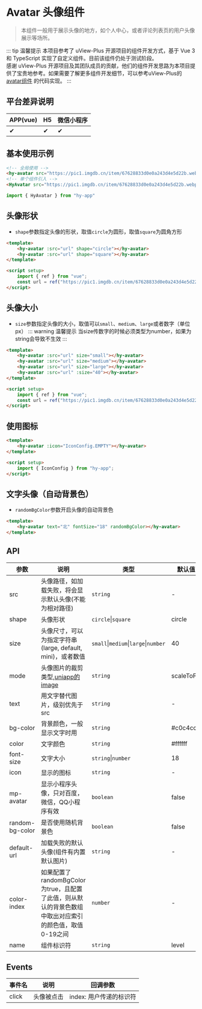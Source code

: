 # Avatar 头像组件
> 本组件一般用于展示头像的地方，如个人中心，或者评论列表页的用户头像展示等场所。

::: tip 温馨提示
本项目参考了 uView-Plus 开源项目的组件开发方式，基于 Vue 3 和 TypeScript 实现了自定义组件。目前该组件仍处于测试阶段。<br>
感谢 uView-Plus 开源项目及其团队成员的贡献，他们的组件开发思路为本项目提供了宝贵地参考。如果需要了解更多组件开发细节，可以参考uView-Plus的 [avatar组件](https://uiadmin.net/uview-plus/components/avatar.html) 的代码实现。
:::

## 平台差异说明

| APP(vue) | H5 | 微信小程序 |
|----------|----|-------|
| ✔        | ✔  | ✔     |

## 基本使用示例

```html
<!-- 全局使用 -->
<hy-avatar src="https://pic1.imgdb.cn/item/67628833d0e0a243d4e5d22b.webp"></hy-avatar>
<!-- 单个组件引入 -->
<HyAvatar src="https://pic1.imgdb.cn/item/67628833d0e0a243d4e5d22b.webp"></HyAvatar>
```
```ts
import { HyAvatar } from "hy-app"
```

## 头像形状
- `shape`参数指定头像的形状，取值`circle`为圆形，取值`square`为圆角方形
```html
<template>
    <hy-avatar :src="url" shape="circle"></hy-avatar>
    <hy-avatar :src="url" shape="square"></hy-avatar>
</template>

<script setup>
    import { ref } from "vue";
    const url = ref("https://pic1.imgdb.cn/item/67628833d0e0a243d4e5d22b.webp");
</script>
```

## 头像大小
- `size`参数指定头像的大小，取值可以`small`、`medium`、`large`或者数字（单位px）
::: warning 温馨提示
当size传数字的时候必须类型为number，如果为string会导致不生效
:::
```html
<template>
    <hy-avatar :src="url" size="small"></hy-avatar>
    <hy-avatar :src="url" size="medium"></hy-avatar>
    <hy-avatar :src="url" size="large"></hy-avatar>
    <hy-avatar :src="url" :size="40"></hy-avatar>
</template>

<script setup>
    import { ref } from "vue";
    const url = ref("https://pic1.imgdb.cn/item/67628833d0e0a243d4e5d22b.webp");
</script>
```

## 使用图标
```html
<template>
    <hy-avatar :icon="IconConfig.EMPTY"></hy-avatar>
</template>

<script setup>
    import { IconConfig } from "hy-app";
</script>
```

## 文字头像（自动背景色）
- `randomBgColor`参数开启头像的自动背景色
```html
<template>
    <hy-avatar text="北" fontSize="18" randomBgColor></hy-avatar>
</template>
```

## API

| 参数              | 说明                                                                          | 类型                                   | 默认值         |
|-----------------|-----------------------------------------------------------------------------|--------------------------------------|-------------|
| src             | 头像路径，如加载失败，将会显示默认头像(不能为相对路径)                                                | `string`                             | -           |
| shape           | 头像形状                                                                        | `circle`\|`square`                   | circle      |
| size            | 头像尺寸，可以为指定字符串(large, default, mini)，或者数值                                    | `small`\|`medium`\|`large`\|`number` | 40          |
| mode            | 头像图片的裁剪类型,[uniapp的image](https://uniapp.dcloud.net.cn/component/image.html) | `string`                             | scaleToFill |
| text            | 用文字替代图片，级别优先于src                                                            | `string`                             | -           |
| bg-color        | 背景颜色，一般显示文字时用                                                               | `string`                             | #c0c4cc     |
| color           | 文字颜色                                                                        | `string`                             | #ffffff     |
| font-size       | 文字大小                                                                        | `string`\|`number`                   | 18          |
| icon            | 显示的图标                                                                       | `string`                             | -           |
| mp-avatar       | 显示小程序头像，只对百度，微信，QQ小程序有效                                                     | `boolean`                            | false       |
| random-bg-color | 是否使用随机背景色                                                                   | `boolean`                            | false       |
| default-url     | 加载失败的默认头像(组件有内置默认图片)                                                        | `string`                             | -           |
| color-index     | 如果配置了randomBgColor为true，且配置了此值，则从默认的背景色数组中取出对应索引的颜色值，取值0-19之间               | `number`                             | -           |
| name            | 组件标识符                                                                       | `string`                             | level       |

## Events

| 事件名   | 说明     | 回调参数            |
|-------|--------|-----------------|
| click | 头像被点击	 | index: 用户传递的标识符 |

